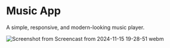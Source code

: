 <h1>Music App</h1>
A simple, responsive, and modern-looking music player.

![Screenshot from Screencast from 2024-11-15 19-28-51 webm](https://github.com/user-attachments/assets/bc61223c-2809-4756-aa28-b7a4591245dc)
